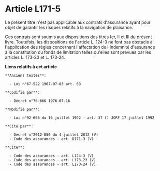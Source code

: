 # Article L171-5

Le présent titre n'est pas applicable aux contrats d'assurance ayant pour objet de garantir les risques relatifs à la
navigation de plaisance.

Ces contrats sont soumis aux dispositions des titres Ier, II et III du présent livre. Toutefois, les dispositions de
l'article L. 124-3 ne font pas obstacle à l'application des règles concernant l'affectation de l'indemnité d'assurance à la
constitution du fonds de limitation telles qu'elles sont prévues par les articles L. 173-23 et L. 173-24.

**Liens relatifs à cet article**

	**Anciens textes**:

	  - Loi n°67-522 1967-07-03 art. 63

	**Codifié par**:

	  - Décret n°76-666 1976-07-16

	**Modifié par**:

	  - Loi n°92-665 du 16 juillet 1992 - art. 37 () JORF 17 juillet 1992

	**Cité par**:

	  - Décret n°2012-850 du 4 juillet 2012 (V)
	  - Code des assurances - art. D171-3 (V)

	**Cite**:

	  - Code des assurances - art. L124-3 (V)
	  - Code des assurances - art. L173-23 (V)
	  - Code des assurances - art. L173-24 (V)
